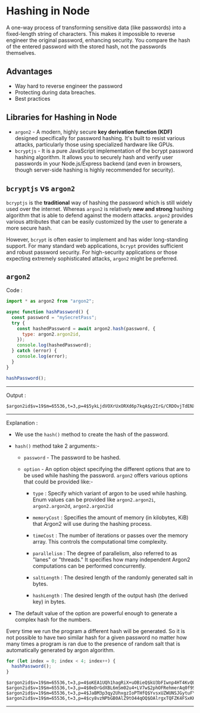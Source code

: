 # Hashing in Node

A one-way process of transforming sensitive data (like passwords) into a fixed-length string of characters. This makes it impossible to reverse engineer the original password, enhancing security. You compare the hash of the entered password with the stored hash, not the passwords themselves.

## Advantages

* Way hard to reverse engineer the password
* Protecting during data breaches.
* Best practices

## Libraries for Hashing in Node

* `argon2` - A modern, highly secure **key derivation function (KDF)** designed specifically for password hashing. It's built to resist various attacks, particularly those using specialized hardware like GPUs.
* `bcryptjs` - It is a pure JavaScript implementation of the bcrypt password hashing algorithm. It allows you to securely hash and verify user passwords in your Node.js/Express backend (and even in browsers, though server-side hashing is highly recommended for security).

## `bcryptjs` vs `argon2`

`bcryptjs` is the **traditional** way of hashing the password which is still widely used over the internet. Whereas `argon2` is relatively **new and strong** hashing algorithm that is able to defend against the modern attacks. `argon2` provides various attributes that can be easily customized by the user to generate a more secure hash.

However, `bcrypt` is often easier to implement and has wider long-standing support. For many standard web applications, `bcrypt` provides sufficient and robust password security. For high-security applications or those expecting extremely sophisticated attacks, `argon2` might be preferred.

## `argon2`

Code :

```js
import * as argon2 from "argon2";

async function hashPassword() {
  const password = "mySecretPass";
  try {
    const hashedPassword = await argon2.hash(password, {
      type: argon2.argon2id,
    });
    console.log(hashedPassword);
  } catch (error) {
    console.log(error);
  }
}

hashPassword();

```

---

Output :

```shell
$argon2id$v=19$m=65536,t=3,p=4$5ykLjdVOXrUxORXd6p7kqA$y2IrG/CRDOvjTdENXwIJ+CLII0OJYy3tvReIQt7EkXg
```

---

Explanation :

* We use the `hash()` method to create the hash of the password.
* `hash()` method take 2 arguments:-

  * `password` - The password to be hashed.
  * `option` - An option object specifying the different options that are to be used while hashing the password. `argon2` offers various options that could be provided like:-

    * `type` : Specify which variant of argon to be used while hashing. Enum values can be provided like `argon2.argon2i`, `argon2.argon2d`, `argon2.argon2id`

    * `memoryCost` : Specifies the amount of memory (in kilobytes, KiB) that Argon2 will use during the hashing process.

    * `timeCost` : The number of iterations or passes over the memory array. This controls the computational time complexity.

    * `parallelism` : The degree of parallelism, also referred to as "lanes" or "threads." It specifies how many independent Argon2 computations can be performed concurrently.

    * `saltLength` : The desired length of the randomly generated salt in bytes.

    * `hashLength` : The desired length of the output hash (the derived key) in bytes.

* The default value of the option are powerful enough to generate a complex hash for the numbers.

Every time we run the program a different hash will be generated. So it is not possible to have two similar hash for a given password no matter how many times a program is ran due to the presence of random salt that is automatically generated by argon algorithm.

```js
for (let index = 0; index < 4; index++) {
  hashPassword();
}
```

```shell
$argon2id$v=19$m=65536,t=3,p=4$oKEA1UQh1hagRiX+uOBieQ$kU3bFIwnp4HT4KvQUtJuLG21blZcVa/6jKjGkpBUgwc
$argon2id$v=19$m=65536,t=3,p=4$0eDrGdXBL6mSm02u4+LV7w$2phOFRehmerAq0f9STM4/AZpU25Fyfj2gWSadKR88pY
$argon2id$v=19$m=65536,t=3,p=4$JaBM3p3qy2UhxgzIoPTHfQ$YvsxUZWUNSJGytuFYYbxwmnZ9BOpB8m5ISxsGd3q/aI
$argon2id$v=19$m=65536,t=3,p=4$cy8vzNPbGB0AlZ9tO44qOQ$OAlrgxTQFZK4FSxKKijyyZyeNOoytXDXCmcddC5Hys8
```

---
